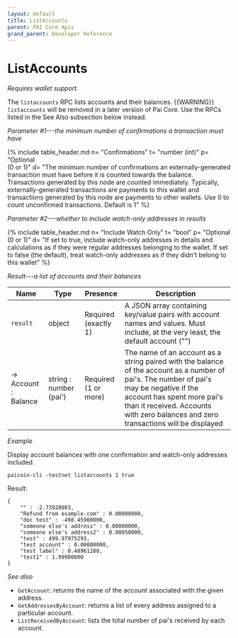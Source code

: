 ```yaml
---
layout: default
title: ListAccounts
parent: PAI Core Apis
grand_parent: Developer Reference
---
```


ListAccounts
========================

*Requires wallet support.*

The `listaccounts` RPC lists accounts and their balances.
{{WARNING}} `listaccounts` will be removed in a later version of Pai Core. Use the RPCs listed in the See Also subsection below instead.

*Parameter #1---the minimum number of confirmations a transaction must have*

{% include table_header.md
  n= "Confirmations"
  t= "number (int)"
  p= "Optional<br>(0 or 1)"
  d= "The minimum number of confirmations an externally-generated transaction must have before it is counted towards the balance. Transactions generated by this node are counted immediately. Typically, externally-generated transactions are payments to this wallet and transactions generated by this node are payments to other wallets. Use 0 to count unconfirmed transactions. Default is 1"
%}


*Parameter #2---whether to include watch-only addresses in results*

{% include table_header.md
  n= "Include Watch Only"
  t= "bool"
  p= "Optional<br>(0 or 1)"
  d= "If set to true, include watch-only addresses in details and calculations as if they were regular addresses belonging to the wallet. If set to false (the default), treat watch-only addresses as if they didn’t belong to this wallet"
%}

*Result---a list of accounts and their balances*

| Name | Type      | Presence            | Description
|------|-----------|---------------------|-------------
| `result`  | object | Required<br>(exactly 1) | A JSON array containing key/value pairs with account names and values.  Must include, at the very least, the default account (\"\")
| →<br>Account : Balance | string : number (pai') | Required<br>(1 or more) | The name of an account as a string paired with the balance of the account as a number of pai's.  The number of pai's may be negative if the account has spent more pai's than it received.  Accounts with zero balances and zero transactions will be displayed

*Example*

Display account balances with one confirmation and watch-only addresses
included.

```
paicoin-cli -testnet listaccounts 1 true
```

Result:

```
{
    "" : -2.73928803,
    "Refund from example.com" : 0.00000000,
    "doc test" : -498.45900000,
    "someone else's address" : 0.00000000,
    "someone else's address2" : 0.00050000,
    "test" : 499.97975293,
    "test account" : 0.00000000,
    "test label" : 0.48961280,
    "test1" : 1.99900000
}
```

*See also*

* `GetAccount`: returns the name of the account associated with the given address.
* `GetAddressesByAccount`: returns a list of every address assigned to a particular account.
* `ListReceivedByAccount`:  lists the total number of pai's received by each account.

